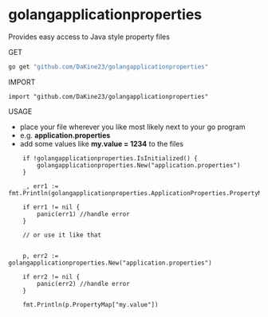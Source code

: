 # golangapplicationproperties
Provides easy access to Java style property files

GET

```bash
go get "github.com/DaKine23/golangapplicationproperties"
```
IMPORT

```golang
import "github.com/DaKine23/golangapplicationproperties"
```

USAGE

- place your file wherever you like most likely next to your go program
- e.g. **application.properties**
- add some values like **my.value = 1234** to the files

```golang
	if !golangapplicationproperties.IsInitialized() {
		golangapplicationproperties.New("application.properties")
	}

	_, err1 := fmt.Println(golangapplicationproperties.ApplicationProperties.PropertyMap["my.value"])

	if err1 != nil {
		panic(err1) //handle error
	}
    
    // or use it like that


	p, err2 := golangapplicationproperties.New("application.properties")

	if err2 != nil {
		panic(err2) //handle error
	}

	fmt.Println(p.PropertyMap["my.value"])


```
